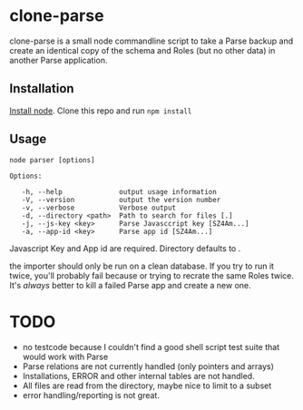 clone-parse
===========

clone-parse is a small node commandline script to take a Parse backup and 
create an identical copy of the schema and Roles (but no other data) in another Parse application.


Installation
------------
[Install node](http://nodejs.org/download/). Clone this repo and run `npm install`
    
Usage
-----
    node parser [options]
    
    Options:

       -h, --help              output usage information
       -V, --version           output the version number
       -v, --verbose           Verbose output
       -d, --directory <path>  Path to search for files [.]
       -j, --js-key <key>      Parse Javasccript key [SZ4Am...]
       -a, --app-id <key>      Parse app id [SZ4Am...]

Javascript Key and App id are required. Directory defaults to .

the importer should only be run on a clean database. If you try to run it twice, you'll probably fail because or trying to recrate the same Roles twice. It's *always* better to kill a failed Parse app and create a new one.

TODO
====

- no testcode because I couldn't find a good shell script test suite that would work with Parse
- Parse relations are not currently handled (only pointers and arrays)
- Installations, ERROR and other internal tables are not handled.
- All files are read from the directory, maybe nice to limit to a subset
- error handling/reporting is not great.



